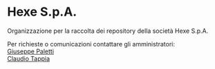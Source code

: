 # Hexe S.p.A.
Organizzazione per la raccolta dei repository della società Hexe S.p.A.

Per richieste o comunicazioni contattare gli amministratori:  
[Giuseppe Paletti](mailto:giuseppe.paletti@hexeitalia.com)  
[Claudio Tappia](mailto:claudio.tappia@hexeitalia.com)
